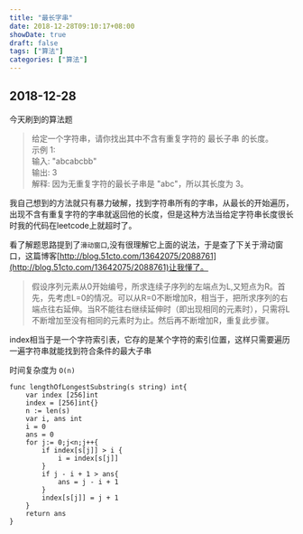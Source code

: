 ```yaml
---
title: "最长字串"
date: 2018-12-28T09:10:17+08:00
showDate: true
draft: false
tags: ["算法"]
categories: ["算法"]
---
```


## 2018-12-28

今天刷到的算法题

>给定一个字符串，请你找出其中不含有重复字符的 最长子串 的长度。
></br>
>示例 1:
></br>
>输入: "abcabcbb"
></br>
>输出: 3
></br>
>解释: 因为无重复字符的最长子串是 "abc"，所以其长度为 3。

我自己想到的方法就只有暴力破解，找到字符串所有的字串，从最长的开始遍历，出现不含有重复字符的字串就返回他的长度，但是这种方法当给定字符串长度很长时我的代码在leetcode上就超时了。

看了解题思路提到了`滑动窗口`,没有很理解它上面的说法，于是查了下关于滑动窗口，这篇博客[http://blog.51cto.com/13642075/2088761](http://blog.51cto.com/13642075/2088761)让我懂了。

>假设序列元素从0开始编号，所求连续子序列的左端点为L,又短点为R。首先，先考虑L=0的情况。可以从R=0不断增加R，相当于，把所求序列的右端点往右延伸。当R不能往右继续延伸时（即出现相同的元素时），只需将L不断增加至没有相同的元素时为止。然后再不断增加R，重复此步骤。

index相当于是一个字符索引表，它存的是某个字符的索引位置，这样只需要遍历一遍字符串就能找到符合条件的最大子串

时间复杂度为 `O(n)`

```golang
func lengthOfLongestSubstring(s string) int{
	var index [256]int
	index = [256]int{}
	n := len(s)
	var i, ans int
	i = 0
	ans = 0
	for j:= 0;j<n;j++{
		if index[s[j]] > i {
			i = index[s[j]]
		}
		if j - i + 1 > ans{
			ans = j - i + 1
		}
		index[s[j]] = j + 1
	}
	return ans
}
```